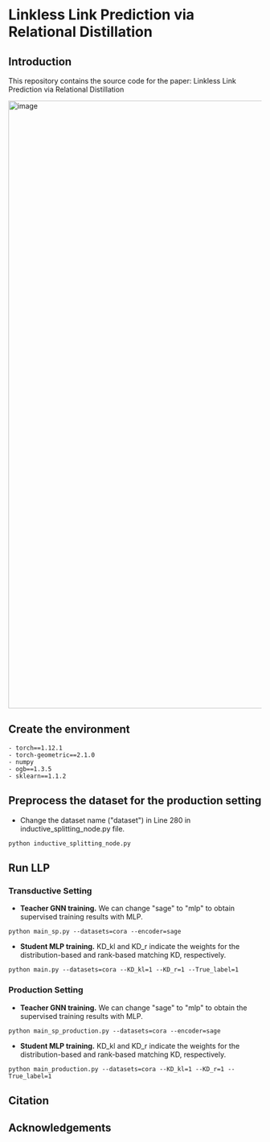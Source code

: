 # Linkless Link Prediction via Relational Distillation

## Introduction
This repository contains the source code for the paper: Linkless Link Prediction via Relational Distillation
<!-- This repository contains the source code for the paper: [Linkless Link Prediction via Relational Distillation](https://arxiv.org/pdf/2210.05801.pdf)  -->
<img width="1209" alt="image" src="https://user-images.githubusercontent.com/69767476/193711518-fdc8c163-7bbc-4118-ad55-75835954d2c7.png">

## Create the environment
```
- torch==1.12.1
- torch-geometric==2.1.0
- numpy
- ogb==1.3.5
- sklearn==1.1.2
```

## Preprocess the dataset for the production setting
- Change the dataset name ("dataset") in Line 280 in inductive_splitting_node.py file. 
```
python inductive_splitting_node.py
```

## Run LLP
### Transductive Setting
- **Teacher GNN training.** We can change "sage" to "mlp" to obtain supervised training results with MLP.
```
python main_sp.py --datasets=cora --encoder=sage 
```
- **Student MLP training.** KD_kl and KD_r indicate the weights for the distribution-based and rank-based matching KD, respectively.
```
python main.py --datasets=cora --KD_kl=1 --KD_r=1 --True_label=1
```
### Production Setting
- **Teacher GNN training.** We can change "sage" to "mlp" to obtain the supervised training results with MLP.
```
python main_sp_production.py --datasets=cora --encoder=sage 
```
- **Student MLP training.** KD_kl and KD_r indicate the weights for the distribution-based and rank-based matching KD, respectively.
```
python main_production.py --datasets=cora --KD_kl=1 --KD_r=1 --True_label=1
```
## Citation

## Acknowledgements


<!-- by Zhichun Guo(zguo5@nd.edu), William Shiao(wshiao@snap.com), Shichang Zhang(shichang@cs.ucla.edu), Yozen Liu(yliu2@snapchat.com), Nitesh Chawla(nchawla@nd.edu), Neil Shah(nshah@snap.com), Tong Zhao(tzhao@snapchat.com).
 -->
